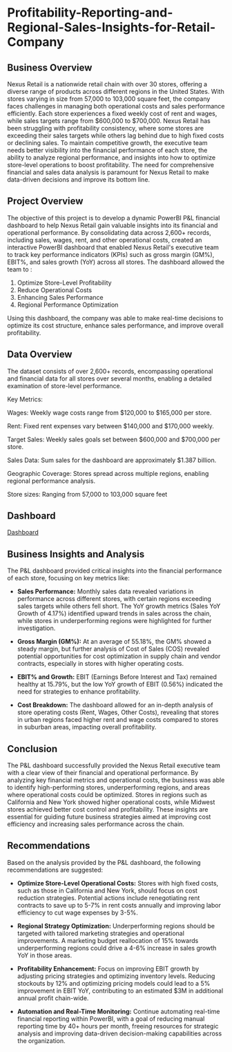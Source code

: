 # Profitability-Reporting-and-Regional-Sales-Insights-for-Retail-Company

## Business Overview
Nexus Retail is a nationwide retail chain with over 30 stores, offering a diverse range of products across different regions in the United States. With stores varying in size from 57,000 to 103,000 square feet, the company faces challenges in managing both operational costs and sales performance efficiently. Each store experiences a fixed weekly cost of rent and wages, while sales targets range from $600,000 to $700,000. Nexus Retail has been struggling with profitability consistency, where some stores are exceeding their sales targets while others lag behind due to high fixed costs or declining sales. To maintain competitive growth, the executive team needs better visibility into the financial performance of each store, the ability to analyze regional performance, and insights into how to optimize store-level operations to boost profitability. The need for comprehensive financial and sales data analysis is paramount for Nexus Retail to make data-driven decisions and improve its bottom line.

## Project Overview
The objective of this project is to develop a dynamic PowerBI P&L financial dashboard to help Nexus Retail gain valuable insights into its financial and operational performance. By consolidating data across 2,600+ records, including sales, wages, rent, and other operational costs, created an interactive PowerBI dashboard that enabled Nexus Retail's executive team to track key performance indicators (KPIs) such as gross margin (GM%), EBIT%, and sales growth (YoY) across all stores. The dashboard allowed the team to :
1. Optimize Store-Level Profitability
2. Reduce Operational Costs
3. Enhancing Sales Performance
4. Regional Performance Optimization

Using this dashboard, the company was able to make real-time decisions to optimize its cost structure, enhance sales performance, and improve overall profitability.

## Data Overview
The dataset consists of over 2,600+ records, encompassing operational and financial data for all stores over several months, enabling a detailed examination of store-level performance.

Key Metrics:

Wages: Weekly wage costs range from $120,000 to $165,000 per store.

Rent: Fixed rent expenses vary between $140,000 and $170,000 weekly.

Target Sales: Weekly sales goals set between $600,000 and $700,000 per store.

Sales Data: Sum sales for the dashboard are approximately $1.387 billion.

Geographic Coverage: Stores spread across multiple regions, enabling regional performance analysis.

Store sizes: Ranging from 57,000 to 103,000 square feet

## Dashboard

[Dashboard]()

## Business Insights and Analysis
The P&L dashboard provided critical insights into the financial performance of each store, focusing on key metrics like:

* **Sales Performance:** Monthly sales data revealed variations in performance across different stores, with certain regions exceeding sales targets while others fell short. The YoY growth metrics (Sales YoY Growth of 4.17%) identified upward trends in sales across the chain, while stores in underperforming regions were highlighted for further investigation.

* **Gross Margin (GM%):** At an average of 55.18%, the GM% showed a steady margin, but further analysis of Cost of Sales (COS) revealed potential opportunities for cost optimization in supply chain and vendor contracts, especially in stores with higher operating costs.

* **EBIT% and Growth:** EBIT (Earnings Before Interest and Tax) remained healthy at 15.79%, but the low YoY growth of EBIT (0.56%) indicated the need for strategies to enhance profitability.

* **Cost Breakdown:** The dashboard allowed for an in-depth analysis of store operating costs (Rent, Wages, Other Costs), revealing that stores in urban regions faced higher rent and wage costs compared to stores in suburban areas, impacting overall profitability.

## Conclusion
The P&L dashboard successfully provided the Nexus Retail executive team with a clear view of their financial and operational performance. By analyzing key financial metrics and operational costs, the business was able to identify high-performing stores, underperforming regions, and areas where operational costs could be optimized. Stores in regions such as California and New York showed higher operational costs, while Midwest stores achieved better cost control and profitability. These insights are essential for guiding future business strategies aimed at improving cost efficiency and increasing sales performance across the chain.

## Recommendations
Based on the analysis provided by the P&L dashboard, the following recommendations are suggested:

* **Optimize Store-Level Operational Costs:** Stores with high fixed costs, such as those in California and New York, should focus on cost reduction strategies. Potential actions include renegotiating rent contracts to save up to 5-7% in rent costs annually and improving labor efficiency to cut wage expenses by 3-5%.

* **Regional Strategy Optimization:** Underperforming regions should be targeted with tailored marketing strategies and operational improvements. A marketing budget reallocation of 15% towards underperforming regions could drive a 4-6% increase in sales growth YoY in those areas.

* **Profitability Enhancement:** Focus on improving EBIT growth by adjusting pricing strategies and optimizing inventory levels. Reducing stockouts by 12% and optimizing pricing models could lead to a 5% improvement in EBIT YoY, contributing to an estimated $3M in additional annual profit chain-wide.

* **Automation and Real-Time Monitoring:** Continue automating real-time financial reporting within PowerBI, with a goal of reducing manual reporting time by 40+ hours per month, freeing resources for strategic analysis and improving data-driven decision-making capabilities across the organization.
